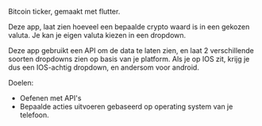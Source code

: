 Bitcoin ticker, gemaakt met flutter.



Deze app, laat zien hoeveel een bepaalde crypto waard is in een gekozen valuta. Je kan je eigen valuta kiezen in een dropdown. 



Deze app gebruikt een API om de data te laten zien, en laat 2 verschillende soorten dropdowns zien op basis van je platform. Als je op IOS zit, krijg je dus een IOS-achtig dropdown, en andersom voor android.

Doelen:
  - Oefenen met API's
  - Bepaalde acties uitvoeren gebaseerd op operating system van je telefoon.
